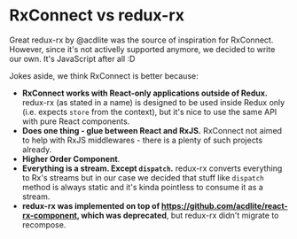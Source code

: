 # RxConnect vs redux-rx
Great redux-rx by @acdlite was the source of inspiration for RxConnect. However, since it's not activelly supported anymore, we decided to write our own. It's JavaScript after all :D

Jokes aside, we think RxConnect is better because:
* **RxConnect works with React-only applications outside of Redux.** redux-rx (as stated in a name) is designed to be used inside Redux only (i.e. expects `store` from the context), but it's nice to use the same API with pure React components.
* **Does one thing - glue between React and RxJS.** RxConnect not aimed to help with RxJS middlewares - there is a plenty of such projects already.
* **Higher Order Component**.
* **Everything is a stream. Except `dispatch`.** redux-rx converts everything to Rx's streams but in our case we decided that stuff like `dispatch` method is always static and it's kinda pointless to consume it as a stream.
* **redux-rx was implemented on top of https://github.com/acdlite/react-rx-component, which was deprecated**, but redux-rx didn't migrate to recompose.
